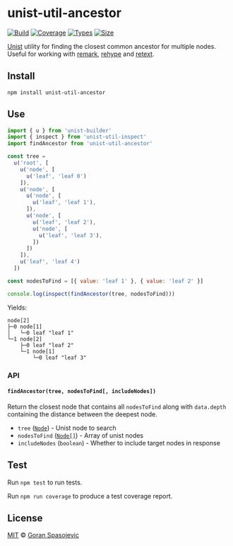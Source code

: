 # unist-util-ancestor

[![Build][build-badge]][build]
[![Coverage][coverage-badge]][coverage]
[![Types][types-badge]][types]
[![Size][size-badge]][size]

[Unist](https://github.com/wooorm/unist) utility for finding the closest common ancestor for multiple nodes. Useful for working with [remark](https://github.com/wooorm/remark), [rehype](https://github.com/wooorm/rehype) and [retext](https://github.com/wooorm/retext).

## Install

```
npm install unist-util-ancestor
```

## Use

```js
import { u } from 'unist-builder'
import { inspect } from 'unist-util-inspect'
import findAncestor from 'unist-util-ancestor'

const tree =
  u('root', [
    u('node', [
      u('leaf', 'leaf 0')
    ]),
    u('node', [
      u('node', [
        u('leaf', 'leaf 1'),
      ]),
      u('node', [
        u('leaf', 'leaf 2'),
        u('node', [
          u('leaf', 'leaf 3'),
        ])
      ])
    ]),
    u('leaf', 'leaf 4')
  ])

const nodesToFind = [{ value: 'leaf 1' }, { value: 'leaf 2' }]

console.log(inspect(findAncestor(tree, nodesToFind)))
```

Yields:

```
node[2]
├─0 node[1]
│   └─0 leaf "leaf 1"
└─1 node[2]
    ├─0 leaf "leaf 2"
    └─1 node[1]
        └─0 leaf "leaf 3"
```

### API

#### `findAncestor(tree, nodesToFind[, includeNodes])`

Return the closest node that contains all `nodesToFind` along with `data.depth` containing the distance between the deepest node.

- `tree` ([`Node`](https://github.com/wooorm/unist#node)) - Unist node to search
- `nodesToFind` ([`Node[]`](https://github.com/wooorm/unist#node)) - Array of unist nodes
- `includeNodes` (`boolean`) - Whether to include target nodes in response

## Test

Run `npm test` to run tests.

Run `npm run coverage` to produce a test coverage report.

## License

[MIT][license] © [Goran Spasojevic][author]

<!-- Definitions -->

[build-badge]: https://github.com/gorango/unist-util-ancestor/workflows/main/badge.svg
[build]: https://github.com/gorango/unist-util-ancestor/actions
[coverage-badge]: https://img.shields.io/codecov/c/github/gorango/unist-util-ancestor.svg
[coverage]: https://codecov.io/github/gorango/unist-util-ancestor
[types-badge]: https://badgen.net/npm/types/unist-util-ancestor
[types]: https://www.npmjs.com/package/unist-util-ancestor
[size-badge]: https://img.shields.io/bundlephobia/minzip/unist-util-ancestor.svg
[size]: https://bundlephobia.com/result?p=unist-util-ancestor
[license]: license
[author]: https://github.com/gorango
